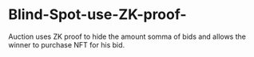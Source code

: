# Blind-Spot-use-ZK-proof-
Auction uses ZK proof to hide the amount somma of bids and allows the winner to purchase NFT for his bid.
